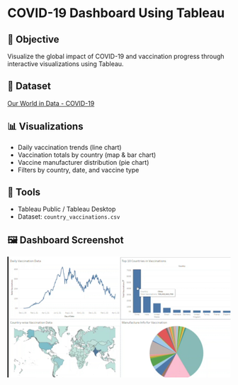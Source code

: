 
# COVID-19 Dashboard Using Tableau

## 🎯 Objective
Visualize the global impact of COVID-19 and vaccination progress through interactive visualizations using Tableau.

## 📂 Dataset
[Our World in Data - COVID-19](https://www.kaggle.com/datasets/gpreda/covid-world-vaccination-progress)

## 📊 Visualizations
- Daily vaccination trends (line chart)
- Vaccination totals by country (map & bar chart)
- Vaccine manufacturer distribution (pie chart)
- Filters by country, date, and vaccine type

## 🧰 Tools
- Tableau Public / Tableau Desktop
- Dataset: `country_vaccinations.csv`

## 🖼️ Dashboard Screenshot
![Dashboard](screenshot.jpg)
